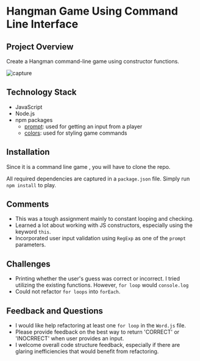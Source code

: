 # Hangman Game Using Command Line Interface
## Project Overview

Create a Hangman command-line game using constructor functions.

![capture](https://user-images.githubusercontent.com/31745567/36181995-117acecc-10ed-11e8-8911-9d926979006c.JPG)


## Technology Stack
* JavaScript 
* Node.js
* npm packages
    * [prompt](https://www.npmjs.com/package/prompt): used for getting an input from a player        
    * [colors](https://www.npmjs.com/package/colors): used for styling game commands
  
## Installation
Since it is a command line game , you will have to clone the repo.

All required dependencies are captured in a `package.json` file. Simply run `npm install` to play.
## Comments
* This was a tough assignment mainly to constant looping and checking. 
* Learned a lot about working with JS constructors, especially using the keyword `this`.
* Incorporated user input validation using `RegExp` as one of the `prompt` parameters.

## Challenges
* Printing whether the user's guess was correct or incorrect. I tried utilizing the existing functions. However, `for loop` would `console.log` 
* Could not refactor `for loops` into `forEach`.

## Feedback and Questions
* I would like help refactoring at least one `for loop` in the `Word.js` file.
* Please provide feedback on the best way to return 'CORRECT' or 'INOCRRECT' when user provides an input.
 * I welcome overall code structure feedback, especially if there are glaring inefficiencies that would benefit from refactoring.
